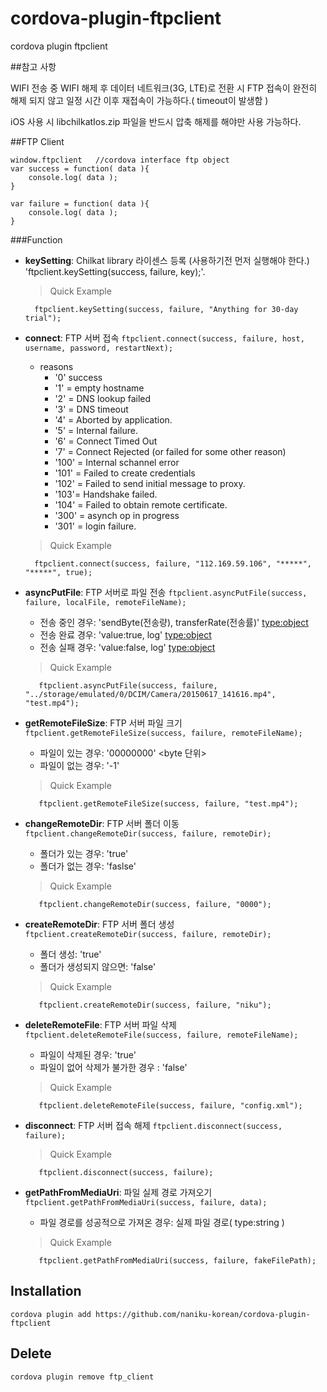 # cordova-plugin-ftpclient
cordova plugin ftpclient

##참고 사항

WIFI 전송 중 WIFI 해제 후 데이터 네트워크(3G, LTE)로 전환 시 FTP 접속이 완전히 해제 되지 않고
일정 시간 이후 재접속이 가능하다.( timeout이 발생함 )

iOS 사용 시 libchilkatIos.zip 파일을 반드시 압축 해제를 해야만 사용 가능하다.

##FTP Client 
	
	window.ftpclient   //cordova interface ftp object
	var success = function( data ){
		console.log( data );
	}
	
	var failure = function( data ){
		console.log( data );
	}
	

###Function
- __keySetting__:  Chilkat library 라이센스 등록 (사용하기전 먼저 실행해야 한다.) 'ftpclient.keySetting(success, failure, key);'.
	>Quick Example
	
		ftpclient.keySetting(success, failure, "Anything for 30-day trial");

- __connect__: FTP 서버 접속 `ftpclient.connect(success, failure, host, username, password, restartNext);`
	-  reasons
		- '0' success
        - '1' = empty hostname
        - '2' = DNS lookup failed
        - '3' = DNS timeout
        - '4' = Aborted by application.
        - '5' = Internal failure.
        - '6' = Connect Timed Out
        - '7' = Connect Rejected (or failed for some other reason)        
        - '100' = Internal schannel error
        - '101' = Failed to create credentials
        - '102' = Failed to send initial message to proxy.
        - '103'= Handshake failed.
        - '104' = Failed to obtain remote certificate.
        - '300' = asynch op in progress
        - '301' = login failure.
		
	> Quick Example
	
		ftpclient.connect(success, failure, "112.169.59.106", "*****", "*****", true);

- __asyncPutFile__: FTP 서버로 파일 전송 `ftpclient.asyncPutFile(success, failure, localFile, remoteFileName);`
	-  전송 중인 경우: 'sendByte(전송량), transferRate(전송률)' <type:object>
	-  전송 완료 경우: 'value:true, log' <type:object>
	-  전송 실패 경우: 'value:false, log' <type:object>
	> Quick Example
	
		 ftpclient.asyncPutFile(success, failure, "../storage/emulated/0/DCIM/Camera/20150617_141616.mp4", "test.mp4");

- __getRemoteFileSize__: FTP 서버 파일 크기`ftpclient.getRemoteFileSize(success, failure, remoteFileName);`
	-	파일이 있는 경우: '00000000' <byte 단위>
	-	파일이 없는 경우: '-1'

	> Quick Example
	
		 ftpclient.getRemoteFileSize(success, failure, "test.mp4");

- __changeRemoteDir__: FTP 서버 폴더 이동 `ftpclient.changeRemoteDir(success, failure, remoteDir);` 
	-	폴더가 있는 경우:  'true'
	-	폴더가 없는 경우:  'faslse'

	> Quick Example
	
		 ftpclient.changeRemoteDir(success, failure, "0000");

- __createRemoteDir__: FTP 서버 폴더 생성 `ftpclient.createRemoteDir(success, failure, remoteDir);`
	-	폴더 생성: 'true'
	-	폴더가 생성되지 않으면: 'false'

	> Quick Example
	
		 ftpclient.createRemoteDir(success, failure, "niku");
	
- __deleteRemoteFile__: FTP 서버 파일 삭제 `ftpclient.deleteRemoteFile(success, failure, remoteFileName);`
	-	파일이 삭제된 경우: 'true'
	-	파일이 없어 삭제가 불가한 경우 : 'false'

	> Quick Example
	
		 ftpclient.deleteRemoteFile(success, failure, "config.xml");

- __disconnect__: FTP 서버 접속 해제 `ftpclient.disconnect(success, failure);`

	> Quick Example

		 ftpclient.disconnect(success, failure);

- __getPathFromMediaUri__: 파일 실제 경로 가져오기 `ftpclient.getPathFromMediaUri(success, failure, data);`
	-   파일 경로를 성공적으로 가져온 경우: 실제 파일 경로( type:string )


	> Quick Example

		 ftpclient.getPathFromMediaUri(success, failure, fakeFilePath);


## Installation

    cordova plugin add https://github.com/naniku-korean/cordova-plugin-ftpclient
	
	
## Delete
	
	cordova plugin remove ftp_client
	
